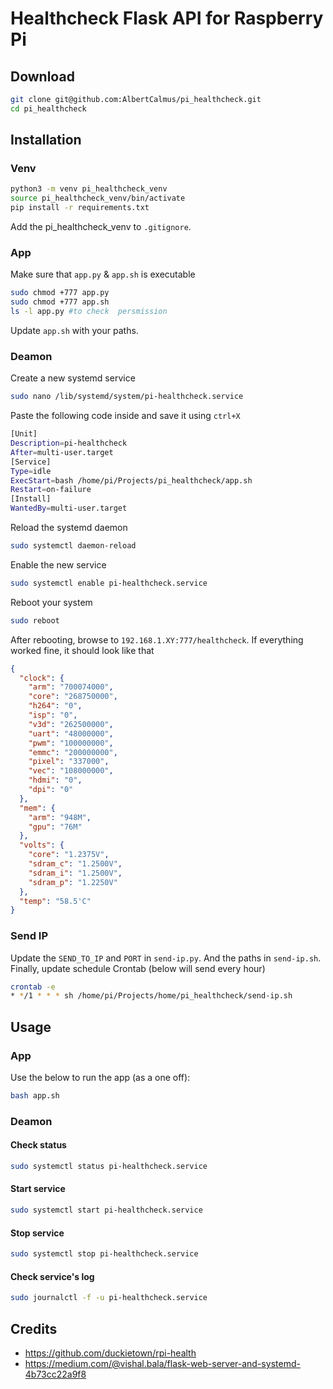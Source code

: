 # Healthcheck Flask API for Raspberry Pi

## Download

```Bash
git clone git@github.com:AlbertCalmus/pi_healthcheck.git
cd pi_healthcheck
```
## Installation

### Venv

```Bash
python3 -m venv pi_healthcheck_venv
source pi_healthcheck_venv/bin/activate 
pip install -r requirements.txt
```
Add the pi_healthcheck_venv to `.gitignore`.

### App

Make sure that `app.py` & `app.sh` is executable
```Bash
sudo chmod +777 app.py
sudo chmod +777 app.sh
ls -l app.py #to check  persmission
```

Update `app.sh` with your paths.

### Deamon

Create a new systemd service
```Bash
sudo nano /lib/systemd/system/pi-healthcheck.service
```

Paste the following code inside and save it using `ctrl+X`

```Bash
[Unit]
Description=pi-healthcheck
After=multi-user.target
[Service]
Type=idle
ExecStart=bash /home/pi/Projects/pi_healthcheck/app.sh
Restart=on-failure
[Install]
WantedBy=multi-user.target
```

Reload the systemd daemon
```Bash
sudo systemctl daemon-reload
```

Enable the new service
```Bash
sudo systemctl enable pi-healthcheck.service
```

Reboot your system
```Bash
sudo reboot
```

After rebooting, browse to `192.168.1.XY:777/healthcheck`. If everything worked fine, it should look like that
```json
{
  "clock": {
    "arm": "700074000",
    "core": "268750000",
    "h264": "0",
    "isp": "0",
    "v3d": "262500000",
    "uart": "48000000",
    "pwm": "100000000",
    "emmc": "200000000",
    "pixel": "337000",
    "vec": "108000000",
    "hdmi": "0",
    "dpi": "0"
  },
  "mem": {
    "arm": "948M",
    "gpu": "76M"
  },
  "volts": {
    "core": "1.2375V",
    "sdram_c": "1.2500V",
    "sdram_i": "1.2500V",
    "sdram_p": "1.2250V"
  },
  "temp": "58.5'C"
}
```

### Send IP

Update the `SEND_TO_IP` and `PORT` in `send-ip.py`. And the paths in `send-ip.sh`.  
Finally, update schedule Crontab (below will send every hour)

```Bash
crontab -e
* */1 * * * sh /home/pi/Projects/home/pi_healthcheck/send-ip.sh
```

## Usage 

### App

Use the below to run the app (as a one off):
```Bash
bash app.sh
```

### Deamon 
#### Check status

```Bash
sudo systemctl status pi-healthcheck.service
```
#### Start service

```Bash
sudo systemctl start pi-healthcheck.service
```

#### Stop service

```Bash
sudo systemctl stop pi-healthcheck.service
```

#### Check service's log

```Bash
sudo journalctl -f -u pi-healthcheck.service
```


## Credits
- https://github.com/duckietown/rpi-health
- https://medium.com/@vishal.bala/flask-web-server-and-systemd-4b73cc22a9f8
